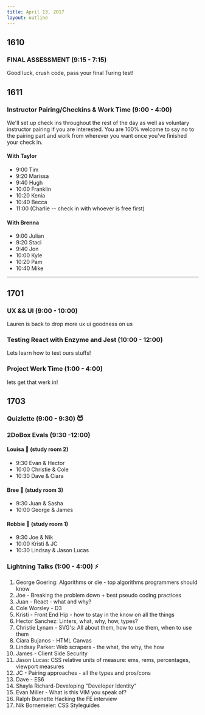 ```yaml
---
title: April 13, 2017
layout: outline
---
```


## 1610

### FINAL ASSESSMENT (9:15 - 7:15)
Good luck, crush code, pass your final Turing test!

## 1611

### Instructor Pairing/Checkins & Work Time (9:00 - 4:00)
We'll set up check ins throughout the rest of the day as well as voluntary instructor pairing if you are interested. You are 100% welcome to say no to the pairing part and work from wherever you want once you've finished your check in.  

#### With Taylor
  - 9:00  Tim  
  - 9:20  Marissa  
  - 9:40  Hugh  
  - 10:00 Franklin  
  - 10:20 Kenia  
  - 10:40 Becca  
  - 11:00 (Charlie -- check in with whoever is free first)

#### With Brenna
  - 9:00  Julian  
  - 9:20  Staci
  - 9:40  Jon  
  - 10:00 Kyle  
  - 10:20 Pam  
  - 10:40 Mike  


-----------------------------------------------

## 1701

### UX && UI (9:00 - 10:00)

Lauren is back to drop more ux ui goodness on us

### Testing React with Enzyme and Jest (10:00 - 12:00)

Lets learn how to test ours stuffs!

### Project Werk Time (1:00 - 4:00)

lets get that werk in!


## 1703

### Quizlette (9:00 - 9:30) :smiling_imp:

### 2DoBox Evals (9:30 -12:00)

#### Louisa :see_no_evil: (study room 2)

- 9:30 Evan & Hector
- 10:00 Christie & Cole
- 10:30 Dave & Ciara

#### Bree :hear_no_evil: (study room 3)

- 9:30 Juan & Sasha
- 10:00 George & James

#### Robbie :speak_no_evil: (study room 1)

- 9:30 Joe & Nik
- 10:00 Kristi & JC
- 10:30 Lindsay & Jason Lucas

### Lightning Talks (1:00 - 4:00) :zap:

1. George Goering: Algorithms or die - top algorithms programmers should know
2. Joe - Breaking the problem down + best pseudo coding practices
3. Juan - React - what and why?
4. Cole Worsley - D3
5. Kristi - Front End Hip - how to stay in the know on all the things
6. Hector Sanchez: Linters, what, why, how, types?
7. Christie Lynam - SVG's: All about them, how to use them, when to use them
8. Ciara Bujanos - HTML Canvas
9. Lindsay Parker: Web scrapers - the what, the why, the how
10. James - Client Side Security
11. Jason Lucas: CSS relative units of measure: ems, rems, percentages, viewport measures
12. JC - Pairing approaches - all the types and pros/cons
13. Dave - ES6
14. Shayla Richard-Developing "Developer Identity"
15. Evan Miller - What is this VIM you speak of?
16. Ralph Burnette Hacking the FE interview
17. Nik Bornemeier:  CSS Styleguides

